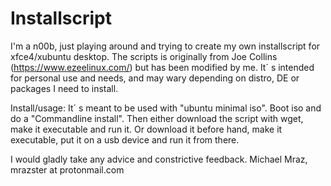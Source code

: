 # Installscript

I'm a n00b, just playing around and trying to create my own installscript for xfce4/xubuntu desktop.
The scripts is originally from Joe Collins (https://www.ezeelinux.com/) but has been modified by me.
It´ s intended for personal use and needs, and may wary depending on distro, DE or packages I need to install.

Install/usage:
It´ s meant to be used with "ubuntu minimal iso".
Boot iso and do a "Commandline install".
Then either download the script with wget, make it executable and run it.
Or download it before hand, make it executable, put it on a usb device and run it from there. 

I would gladly take any advice and constrictive feedback.
Michael Mraz, mrazster at protonmail.com 
